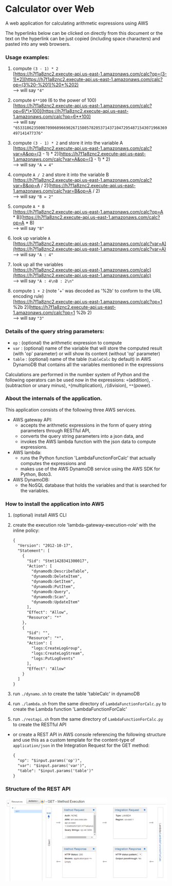 # Calculator over Web
A web application for calculating arithmetic expressions using AWS

The hyperlinks below can be clicked on directly from this document or the text on the hyperlink can be just copied (including space characters) and pasted into any web browsers.

### Usage examples:

1. compute `(3 - 1) * 2`  
[https://h7f1a8znc2.execute-api.us-east-1.amazonaws.com/calc?op=(3-1)*2](https://h7f1a8znc2.execute-api.us-east-1.amazonaws.com/calc?op=(3%20-%201)%20*%202)  
--> will say `"4"`

2. compute `6**100` (6 to the power of 100)  
[https://h7f1a8znc2.execute-api.us-east-1.amazonaws.com/calc?op=6\*\*100](https://h7f1a8znc2.execute-api.us-east-1.amazonaws.com/calc?op=6**100)  
--> will say `"653318623500070906096690267158057820537143710472954871543071966369497141477376"`

3. compute `(3 - 1) * 2` and store it into the variable A  
[https://h7f1a8znc2.execute-api.us-east-1.amazonaws.com/calc?var=A&op=(3 - 1) * 2](https://h7f1a8znc2.execute-api.us-east-1.amazonaws.com/calc?var=A&op=(3 - 1) * 2)  
--> will say `"A = 4"`

4. compute `A / 2` and store it into the variable B  
[https://h7f1a8znc2.execute-api.us-east-1.amazonaws.com/calc?var=B&op=A / 2](https://h7f1a8znc2.execute-api.us-east-1.amazonaws.com/calc?var=B&op=A / 2)  
--> will say `"B = 2"`

5. compute `A * B`  
[https://h7f1a8znc2.execute-api.us-east-1.amazonaws.com/calc?op=A * B](https://h7f1a8znc2.execute-api.us-east-1.amazonaws.com/calc?op=A * B)  
--> will say `"8"`

6. look up variable `A`  
[https://h7f1a8znc2.execute-api.us-east-1.amazonaws.com/calc?var=A](https://h7f1a8znc2.execute-api.us-east-1.amazonaws.com/calc?var=A)  
--> will say `"A : 4"`

7. look up all the variables  
[https://h7f1a8znc2.execute-api.us-east-1.amazonaws.com/calc](https://h7f1a8znc2.execute-api.us-east-1.amazonaws.com/calc)  
--> will say `"A : 4\nB : 2\n"`

8. compute `1 + 2` (note '+' was decoded as '%2b' to conform to the URL encoding rule)  
[https://h7f1a8znc2.execute-api.us-east-1.amazonaws.com/calc?op=1 %2b 2](https://h7f1a8znc2.execute-api.us-east-1.amazonaws.com/calc?op=1 %2b 2)  
--> will say `"3"`

### Details of the query string parameters:
- `op` : (optional) the arithmetic expression to compute
- `var` : (optional) name of the variable that will store the computed result (with 'op' parameter) or will show its content (without 'op' parameter)
- `table` : (optional) name of the table (`tableCalc` by default) in AWS DynamoDB that contains all the variables mentioned in the expressions

Calculations are performed in the number system of Python and the following operators can be used now in the expressions:
  `+`(addition), `-`(subtraction or unary minus), `*`(multiplication), `/`(division), `**`(power).

### About the internals of the application.
This application consists of the following three AWS services.
- AWS gateway API:
  - accepts the arithmetic expressions in the form of query string parameters through RESTful API,
  - converts the query string parameters into a json data, and
  - invokes the AWS lambda function with the json data to compute expressions.
- AWS lambda:
  - runs the Python function 'LambdaFunctionForCalc' that actually computes the expressions and
  - makes use of the AWS DynamoDB service using the AWS SDK for Python, Boto3.
- AWS DynamoDB:
  - the NoSQL database that holds the variables and that is searched for the variables.

### How to install the application into AWS
1. (optional) install AWS CLI
2. create the execution role 'lambda-gateway-execution-role' with the inline policy:

    ```
    {
      "Version": "2012-10-17",
      "Statement": [
        {
          "Sid": "Stmt1428341300017",
          "Action": [
            "dynamodb:DescribeTable",
            "dynamodb:DeleteItem",
            "dynamodb:GetItem",
            "dynamodb:PutItem",
            "dynamodb:Query",
            "dynamodb:Scan",
            "dynamodb:UpdateItem"
          ],
          "Effect": "Allow",
          "Resource": "*"
        },
        {
          "Sid": "",
          "Resource": "*",
          "Action": [
            "logs:CreateLogGroup",
            "logs:CreateLogStream",
            "logs:PutLogEvents"
          ],
          "Effect": "Allow"
        }
      ]
    }
    ```
3. run `./dynamo.sh` to create the table 'tableCalc' in dynamoDB
4. run `./lambda.sh` from the same directory of `LambdaFunctionForCalc.py` to create the Lambda function 'LambdaFunctionForCalc'
5. run `./restapi.sh` from the same directory of `LambdaFunctionForCalc.py` to create the RESTful API
  - or create a REST API in AWS console referencing the following structure and use this as a custom template for the content-type of `application/json` in the Integration Request for the GET method:

    ```
    {
      "op": "$input.params('op')",
      "var": "$input.params('var')",
      "table": "$input.params('table')"
    }
    ```

### Structure of the REST API
![alt tag](https://raw.githubusercontent.com/dzchoi/Calculator-over-Web/master/REST-API.png)
